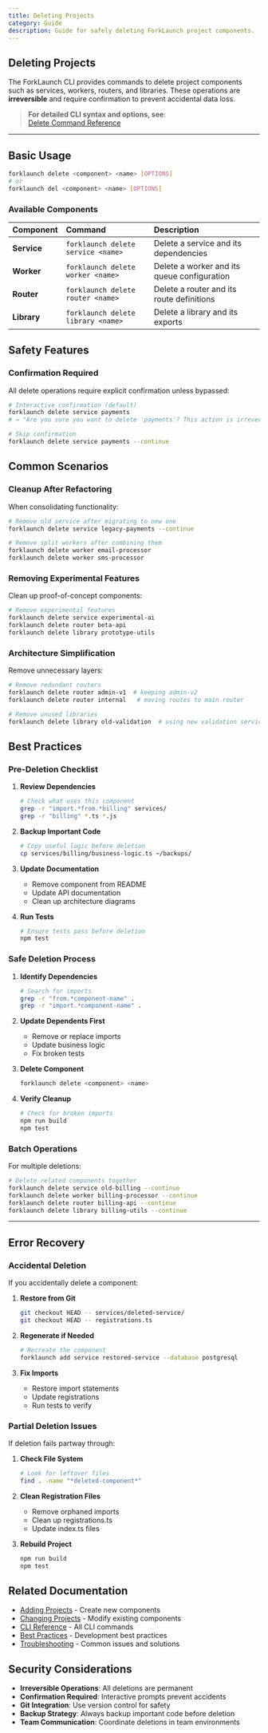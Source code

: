 ```yaml
---
title: Deleting Projects
category: Guide
description: Guide for safely deleting ForkLaunch project components.
---
```


## Deleting Projects

The ForkLaunch CLI provides commands to delete project components such as services, workers, routers, and libraries. These operations are **irreversible** and require confirmation to prevent accidental data loss.

> **For detailed CLI syntax and options, see**:  
> [Delete Command Reference](/docs/cli/delete.md)

---

## Basic Usage

```bash
forklaunch delete <component> <name> [OPTIONS]
# or
forklaunch del <component> <name> [OPTIONS]
```

### Available Components

| Component   | Command                            | Description                                 |
| :---------- | :--------------------------------- | :------------------------------------------ |
| **Service** | `forklaunch delete service <name>` | Delete a service and its dependencies       |
| **Worker**  | `forklaunch delete worker <name>`  | Delete a worker and its queue configuration |
| **Router**  | `forklaunch delete router <name>`  | Delete a router and its route definitions   |
| **Library** | `forklaunch delete library <name>` | Delete a library and its exports            |

## Safety Features

### Confirmation Required

All delete operations require explicit confirmation unless bypassed:

```bash
# Interactive confirmation (default)
forklaunch delete service payments
# → "Are you sure you want to delete 'payments'? This action is irreversible. (y/N)"

# Skip confirmation
forklaunch delete service payments --continue
```

## Common Scenarios

### Cleanup After Refactoring

When consolidating functionality:

```bash
# Remove old service after migrating to new one
forklaunch delete service legacy-payments --continue

# Remove split workers after combining them
forklaunch delete worker email-processor
forklaunch delete worker sms-processor
```

### Removing Experimental Features

Clean up proof-of-concept components:

```bash
# Remove experimental features
forklaunch delete service experimental-ai
forklaunch delete router beta-api
forklaunch delete library prototype-utils
```

### Architecture Simplification

Remove unnecessary layers:

```bash
# Remove redundant routers
forklaunch delete router admin-v1  # keeping admin-v2
forklaunch delete router internal   # moving routes to main router

# Remove unused libraries
forklaunch delete library old-validation  # using new validation service
```

## Best Practices

### Pre-Deletion Checklist

1. **Review Dependencies**

   ```bash
   # Check what uses this component
   grep -r "import.*from.*billing" services/
   grep -r "billing" *.ts *.js
   ```

2. **Backup Important Code**

   ```bash
   # Copy useful logic before deletion
   cp services/billing/business-logic.ts ~/backups/
   ```

3. **Update Documentation**

   - Remove component from README
   - Update API documentation
   - Clean up architecture diagrams

4. **Run Tests**
   ```bash
   # Ensure tests pass before deletion
   npm test
   ```

### Safe Deletion Process

1. **Identify Dependencies**

   ```bash
   # Search for imports
   grep -r "from.*component-name" .
   grep -r "import.*component-name" .
   ```

2. **Update Dependents First**

   - Remove or replace imports
   - Update business logic
   - Fix broken tests

3. **Delete Component**

   ```bash
   forklaunch delete <component> <name>
   ```

4. **Verify Cleanup**
   ```bash
   # Check for broken imports
   npm run build
   npm test
   ```

### Batch Operations

For multiple deletions:

```bash
# Delete related components together
forklaunch delete service old-billing --continue
forklaunch delete worker billing-processor --continue
forklaunch delete router billing-api --continue
forklaunch delete library billing-utils --continue
```

---

## Error Recovery

### Accidental Deletion

If you accidentally delete a component:

1. **Restore from Git**

   ```bash
   git checkout HEAD -- services/deleted-service/
   git checkout HEAD -- registrations.ts
   ```

2. **Regenerate if Needed**

   ```bash
   # Recreate the component
   forklaunch add service restored-service --database postgresql
   ```

3. **Fix Imports**
   - Restore import statements
   - Update registrations
   - Run tests to verify

### Partial Deletion Issues

If deletion fails partway through:

1. **Check File System**

   ```bash
   # Look for leftover files
   find . -name "*deleted-component*"
   ```

2. **Clean Registration Files**

   - Remove orphaned imports
   - Clean up registrations.ts
   - Update index.ts files

3. **Rebuild Project**
   ```bash
   npm run build
   npm test
   ```

## Related Documentation

- [Adding Projects](/docs/adding-projects.md) - Create new components
- [Changing Projects](/docs/changing-projects.md) - Modify existing components
- [CLI Reference](/docs/cli.md) - All CLI commands
- [Best Practices](/docs/best-practices.md) - Development best practices
- [Troubleshooting](/docs/troubleshooting.md) - Common issues and solutions

## Security Considerations

- **Irreversible Operations**: All deletions are permanent
- **Confirmation Required**: Interactive prompts prevent accidents
- **Git Integration**: Use version control for safety
- **Backup Strategy**: Always backup important code before deletion
- **Team Communication**: Coordinate deletions in team environments
